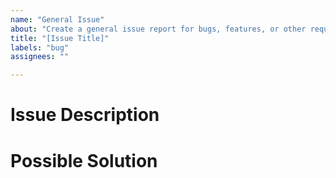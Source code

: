 ```yaml
---
name: "General Issue"
about: "Create a general issue report for bugs, features, or other requests."
title: "[Issue Title]"
labels: "bug"
assignees: ""

---
```


# Issue Description
<!-- [Please provide a detailed description of the issue you are experiencing.] -->

# Possible Solution
<!-- [If you have any idea about how to fix the issue, provide it here. Optional.] -->
